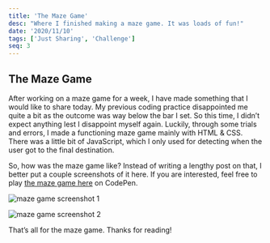 ```yaml
---
title: 'The Maze Game'
desc: "Where I finished making a maze game. It was loads of fun!"
date: '2020/11/10'
tags: ['Just Sharing', 'Challenge']
seq: 3
---
```


## The Maze Game

After working on a maze game for a week, I have made something that I would like to share today. My previous coding practice disappointed me quite a bit as the outcome was way below the bar I set. So this time, I didn’t expect anything lest I disappoint myself again. Luckily, through some trials and errors, I made a functioning maze game mainly with HTML & CSS. There was a little bit of JavaScript, which I only used for detecting when the user got to the final destination.

So, how was the maze game like? Instead of writing a lengthy post on that, I better put a couple screenshots of it here. If you are interested, feel free to play [the maze game here](https://codepen.io/dcufo/full/LYZXdda) on CodePen.

![maze game screenshot 1](https://res.cloudinary.com/dcufo/image/upload/v1652013253/davischan.io/mazegame-1_zthobp.png)

![maze game screenshot 2](https://res.cloudinary.com/dcufo/image/upload/v1652013253/davischan.io/mazegame-2_g5akqk.png)

That’s all for the maze game. Thanks for reading!
